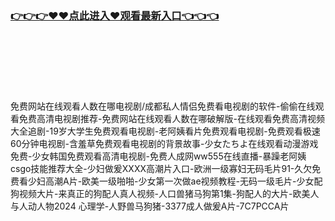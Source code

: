 ### [👉👉👉♥♥点此进入♥观看最新入口👈👈👈](https://mrddrm.github.io/mfwz.html)
<br></br><br></br><br></br>
免费网站在线观看人数在哪电视剧/成都私人情侣免费看电视剧的软件-偷偷在线观看免费高清电视剧推荐-免费网站在线观看人数在哪破解版-在线观看免费高清视频大全追剧-19岁大学生免费观看电视剧-老阿姨看片免费观看电视剧-免费观看极速60分钟电视剧-含羞草免费观看电视剧的背景故事-少女たちよ在线观看动漫游戏免费-少女韩国免费观看高清电视剧-免费人成网ww555在线直播-暴躁老阿姨csgo技能推荐大全-少妇做爰XXXⅩ高潮片入口-欧洲一级寡妇无码毛片91-久欠免费看少妇高潮A片-欧美一级啪啪-少女第一次做ae视频教程-无码一级毛片-少女配狗视频大片-来真正的狗配人真人视频-人口兽猪马狗第1集-狗配人的大片-欧美人与人动人物2024 心理学-人野兽马狗猪-3377成人做爰A片-7C7PCCA片
